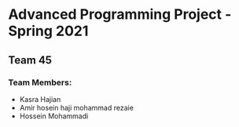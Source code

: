 # Advanced Programming Project - Spring 2021
## Team 45

### Team Members:
- Kasra Hajian 
- Amir hosein haji mohammad rezaie 
- Hossein Mohammadi 
